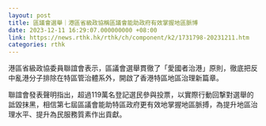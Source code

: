 ```yaml
---
layout: post
title: 區議會選舉｜港區省級政協稱區議會能助政府有效掌握地區脈博
date: 2023-12-11 16:29:07.000000000 +08:00
link: https://news.rthk.hk/rthk/ch/component/k2/1731798-20231211.htm
categories: rthk
---
```


港區省級政協委員聯誼會表示，區議會選舉貫徹了「愛國者治港」原則，徹底把反中亂港分子排除在特區管治體系外，開啟了香港特區地區治理新篇章。

聯誼會發表聲明指出，超過119萬名登記選民參與投票，以實際行動回撃對選舉的詆毀抹黑，相信第七屆區議會能助特區政府更有效地掌握地區脈搏，為提升地區治理水平、提升為民服務質素作出貢獻。
